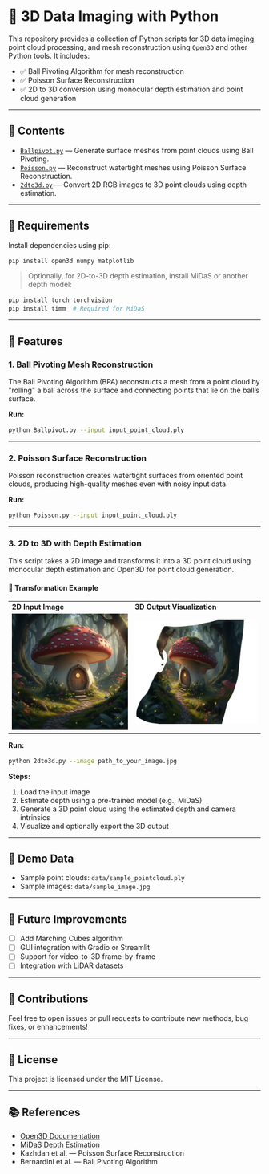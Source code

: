 # 🧠 3D Data Imaging with Python

This repository provides a collection of Python scripts for 3D data imaging, point cloud processing, and mesh reconstruction using `Open3D` and other Python tools. It includes:

- ✅ Ball Pivoting Algorithm for mesh reconstruction  
- ✅ Poisson Surface Reconstruction  
- ✅ 2D to 3D conversion using monocular depth estimation and point cloud generation

---

## 📁 Contents

- [`Ballpivot.py`](./Ballpivot.py) — Generate surface meshes from point clouds using Ball Pivoting.
- [`Poisson.py`](./Poisson.py) — Reconstruct watertight meshes using Poisson Surface Reconstruction.
- [`2dto3d.py`](./2dto3d.py) — Convert 2D RGB images to 3D point clouds using depth estimation.

---

## 🔧 Requirements

Install dependencies using pip:

```bash
pip install open3d numpy matplotlib
```

> Optionally, for 2D-to-3D depth estimation, install MiDaS or another depth model:

```bash
pip install torch torchvision
pip install timm  # Required for MiDaS
```

---

## 📌 Features

### 1. Ball Pivoting Mesh Reconstruction

The Ball Pivoting Algorithm (BPA) reconstructs a mesh from a point cloud by "rolling" a ball across the surface and connecting points that lie on the ball’s surface.

**Run:**

```bash
python Ballpivot.py --input input_point_cloud.ply
```

---

### 2. Poisson Surface Reconstruction

Poisson reconstruction creates watertight surfaces from oriented point clouds, producing high-quality meshes even with noisy input data.

**Run:**

```bash
python Poisson.py --input input_point_cloud.ply
```

---

### 3. 2D to 3D with Depth Estimation

This script takes a 2D image and transforms it into a 3D point cloud using monocular depth estimation and Open3D for point cloud generation.

#### 🔄 Transformation Example

<table>
  <tr>
    <td><strong>2D Input Image</strong></td>
    <td><strong>3D Output Visualization</strong></td>
  </tr>
  <tr>
    <td>
      <img src="https://github.com/Pyrius2k/3D-Data-Imaging/blob/main/gemini.image2.png?raw=true" width="300">
    </td>
    <td>
      <img src="https://github.com/Pyrius2k/3D-Data-Imaging/blob/main/mushroom.png?raw=true" width="300">
    </td>
  </tr>
</table>

**Run:**

```bash
python 2dto3d.py --image path_to_your_image.jpg
```

**Steps:**

1. Load the input image  
2. Estimate depth using a pre-trained model (e.g., MiDaS)  
3. Generate a 3D point cloud using the estimated depth and camera intrinsics  
4. Visualize and optionally export the 3D output  

---

## 🧪 Demo Data

- Sample point clouds: `data/sample_pointcloud.ply`
- Sample images: `data/sample_image.jpg`

---

## 🚀 Future Improvements

- [ ] Add Marching Cubes algorithm  
- [ ] GUI integration with Gradio or Streamlit  
- [ ] Support for video-to-3D frame-by-frame  
- [ ] Integration with LiDAR datasets  

---

## 🤝 Contributions

Feel free to open issues or pull requests to contribute new methods, bug fixes, or enhancements!

---

## 📜 License

This project is licensed under the MIT License.

---

## 📚 References

- [Open3D Documentation](https://www.open3d.org/)  
- [MiDaS Depth Estimation](https://github.com/isl-org/MiDaS)  
- Kazhdan et al. — Poisson Surface Reconstruction  
- Bernardini et al. — Ball Pivoting Algorithm  
